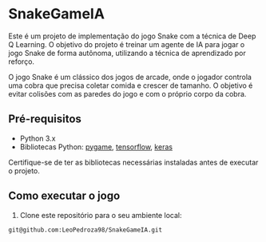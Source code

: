 # SnakeGameIA


Este é um projeto de implementação do jogo Snake com a técnica de Deep Q Learning. O objetivo do projeto é treinar um agente de IA para jogar o jogo Snake de forma autônoma, utilizando a técnica de aprendizado por reforço.

O jogo Snake é um clássico dos jogos de arcade, onde o jogador controla uma cobra que precisa coletar comida e crescer de tamanho. O objetivo é evitar colisões com as paredes do jogo e com o próprio corpo da cobra.

## Pré-requisitos

- Python 3.x
- Bibliotecas Python: [pygame](https://www.pygame.org/), [tensorflow](https://www.tensorflow.org/), [keras](https://keras.io/)

Certifique-se de ter as bibliotecas necessárias instaladas antes de executar o projeto.

## Como executar o jogo

1. Clone este repositório para o seu ambiente local:

```shell
git@github.com:LeoPedroza98/SnakeGameIA.git
